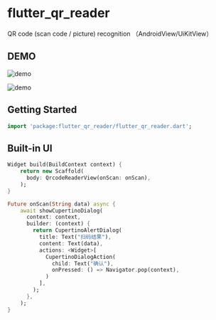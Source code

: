 # flutter_qr_reader

QR code (scan code &#x2F; picture) recognition （AndroidView&#x2F;UiKitView）

## DEMO

![demo](https://github.com/hetian9288/flutter_qr_reader/blob/master/Screenshot_20190608-153849.jpg?raw=true)

![demo](https://github.com/hetian9288/flutter_qr_reader/blob/master/ezgif-3-7c8bfe5fd68a.gif?raw=true)

## Getting Started

``` dart
import 'package:flutter_qr_reader/flutter_qr_reader.dart';
```


## Built-in UI

``` dart
Widget build(BuildContext context) {
    return new Scaffold(
      body: QrcodeReaderView(onScan: onScan),
    );
}

Future onScan(String data) async {
    await showCupertinoDialog(
      context: context,
      builder: (context) {
        return CupertinoAlertDialog(
          title: Text("扫码结果"),
          content: Text(data),
          actions: <Widget>[
            CupertinoDialogAction(
              child: Text("确认"),
              onPressed: () => Navigator.pop(context),
            )
          ],
        );
      },
    );
}
```